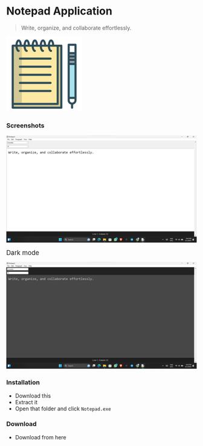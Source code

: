 # Notepad Application
> Write, organize, and collaborate effortlessly.

<img src="https://github.com/sanila2007/tkinter-notepad/blob/mai/images/notepad_icon.png" width=200 height=200>

### Screenshots

<img src="https://github.com/sanila2007/tkinter-notepad/blob/mai/images/Screenshot%202023-06-01%20204937.png">

<big> Dark mode</big>

<img src="https://github.com/sanila2007/tkinter-notepad/blob/mai/images/Screenshot%202023-06-01%20204956.png">

### Installation

- Download this
- Extract it
- Open that folder and click `Notepad.exe`

### Download

- Download from here
